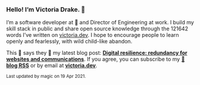 ### Hello! I’m Victoria Drake. 👋

I’m a software developer at 💜 and Director of Engineering at work. I build my skill stack in public and share open source knowledge through the 121642 words I’ve written on [victoria.dev](https://victoria.dev). I hope to encourage people to learn openly and fearlessly, with wild child-like abandon.

This 🦡 says they 👏 my latest blog post: **[Digital resilience: redundancy for websites and communications](https://victoria.dev/blog/digital-resilience-redundancy-for-websites-and-communications/)**. If you agree, you can subscribe to my [📡 **blog RSS**](https://victoria.dev/index.xml) or by email at [**victoria.dev**](https://victoria.dev).

<sub>Last updated by magic on 19 Apr 2021.</sub>
